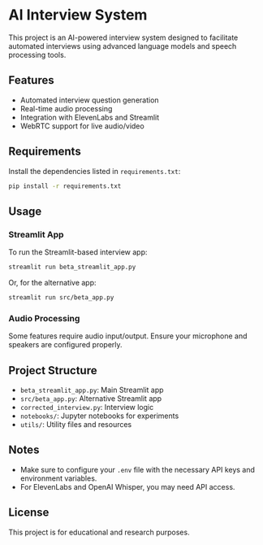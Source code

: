 # AI Interview System

This project is an AI-powered interview system designed to facilitate automated interviews using advanced language models and speech processing tools.

## Features
- Automated interview question generation
- Real-time audio processing
- Integration with ElevenLabs and Streamlit
- WebRTC support for live audio/video

## Requirements
Install the dependencies listed in `requirements.txt`:

```bash
pip install -r requirements.txt
```

## Usage

### Streamlit App
To run the Streamlit-based interview app:

```bash
streamlit run beta_streamlit_app.py
```

Or, for the alternative app:

```bash
streamlit run src/beta_app.py
```

### Audio Processing
Some features require audio input/output. Ensure your microphone and speakers are configured properly.

## Project Structure
- `beta_streamlit_app.py`: Main Streamlit app
- `src/beta_app.py`: Alternative Streamlit app
- `corrected_interview.py`: Interview logic
- `notebooks/`: Jupyter notebooks for experiments
- `utils/`: Utility files and resources

## Notes
- Make sure to configure your `.env` file with the necessary API keys and environment variables.
- For ElevenLabs and OpenAI Whisper, you may need API access.

## License
This project is for educational and research purposes. 